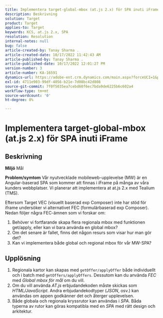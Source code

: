 ```yaml
---
title: Implementera target-global-mbox (at.js 2.x) för SPA inuti iFrame
description: Beskrivning
solution: Target
product: Target
applies-to: Target
keywords: KCS, at.js 2.x, SPA
resolution: Resolution
internal-notes: null
bug: false
article-created-by: Tanay Sharma .
article-created-date: 10/17/2022 11:42:43 AM
article-published-by: Tanay Sharma .
article-published-date: 10/17/2022 12:01:27 PM
version-number: 3
article-number: KA-16591
dynamics-url: https://adobe-ent.crm.dynamics.com/main.aspx?forceUCI=1&pagetype=entityrecord&etn=knowledgearticle&id=83f645c9-104e-ed11-bba2-0022480868ff
exl-id: 4711e903-99df-4056-b21e-7d08bc42d808
source-git-commit: 7f0f5035ea7cebd60f6ec7bda9de6225b6c602a4
workflow-type: tm+mt
source-wordcount: '0'
ht-degree: 0%

---
```


# Implementera target-global-mbox (at.js 2.x) för SPA inuti iFrame

## Beskrivning

<b>Miljö</b>
Mål


<b>Problem/symtom</b>
Vår nyutvecklade mobileweb-upplevelse (MW) är en Angular-baserad SPA som kommer att finnas i iFrame på många av våra kunders webbplatser. Vi planerar att implementera at at.js 2.x med Tealium (TMS).

Eftersom Target VEC (visuellt baserad exp Composer) inte har stöd för iframe undersöker vi alternativet FEC (formulärbaserad exp Composer). Nedan följer några FEC-ämnen som vi forskar om:



1. Behöver vi fortfarande skapa flera regionala mbox med funktionen get/apply, eller kan vi bara använda en global mbox?
2. Om det senare är fallet, finns det någon resurs som visar hur man gör det?
3. Kan vi implementera både global och regional mbox för vår MW-SPA?



## Upplösning


1. Regionala kartor kan skapas med `getOffer/applyOffer` både individuellt och i batch med `getOffers/applyOffers`. Dessutom kan du använda *FEC* med *Global mbox för mål* om du vill.
2. Om du vill använda *AT.js* erbjudandekoden måste skickas som *HTML/JavaScript*. Andra erbjudandekodtyper (*JSON*, osv.) kan användas om appen godkänner det och återger upplevelsen.
3. Både globala och regionala kryssrutor kan användas i *SPA*. Båda typerna av rutor kan göras kompatibla med en *SPA* med rätt design och arkitektur.
